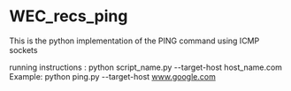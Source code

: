 # WEC_recs_ping
This is the python implementation of the PING command using ICMP sockets

running instructions : python script_name.py --target-host host_name.com
Example:               python ping.py --target-host www.google.com
